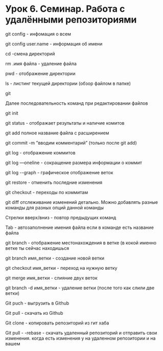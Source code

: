 ﻿# Урок 6. Семинар. Работа с удалёнными репозиториями

git config - инфомация о всем

git config user.name - информация об имени

cd -смена директорий 

rm .имя файла - удаление файла

pwd - отображение директории

ls - листинг текущей директории (обзор файлом в папке)

git 

Далее последовательность команд при редактировании файлов

git init

git status - отображает результаты и наличие комитов

git add полное название файла с расширением

git commit -m ”вводим комментарий” (только после git add)

git lоg - отображение коммитов

git log —oneline - сокращение размера информации о коммит

git log --graph - графическое отображение веток

git restore - отменить последние изменения

git checkout - переходы по коммитам

git diff отслеживание изменений детально. Можно добавлять  разные команды для разных опций данной команды

Стрелки вверх/вниз - повтор предыдущих команд

Tab - автозаполнение имения файла если в команде есть название файла

git branch - отображение местонахождения в ветке (в кокой именно ветке ты сейчас находишься

git branch имя_ветки - создание новой ветки

git checkout имя_ветки - переход на нужную ветку

git merge имя_ветки - слияние двух веток

git branch -d имя_ветки - удаление ветки (после того как слили две ветки)

Git puch - выгрузить в Github

Git pull - скачать из Github

Git clone - копировать репозиторий из гит хаба

Git pull - -rebase - скачать удаленный репозиторий и отправить свои изменения. когда есть изменения у на удаленном репозитории и на вашем